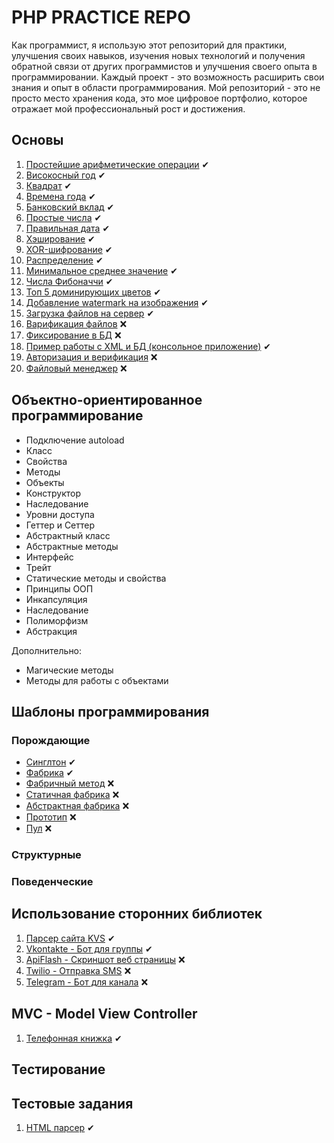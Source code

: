 # PHP PRACTICE REPO
Как программист, я использую этот репозиторий для практики, улучшения своих навыков, изучения новых технологий и получения обратной связи от других программистов и улучшения своего опыта в программировании. Каждый проект - это возможность расширить свои знания и опыт в области программирования. Мой репозиторий - это не просто место хранения кода, это мое цифровое портфолио, которое отражает мой профессиональный рост и достижения.

## Основы
1. [Простейшие арифметические операции](./basics/simple-arithmetics/) ✔
2. [Високосный год](./basics/leap-year/) ✔
3. [Квадрат](./basics/square/) ✔
4. [Времена года](./basics/seasons-of-the-year/) ✔
5. [Банковский вклад](./basics/bank-deposit/) ✔
6. [Простые числа](./basics/prime-numbers/) ✔
7. [Правильная дата](./basics/right-date/) ✔
8. [Хэширование](./basics/hash/) ✔
9. [XOR-шифрование](./basics/xor/) ✔
10. [Распределение](./basics/distribution/) ✔
11. [Минимальное среднее значение](./basics/avarage-min-max/) ✔
12. [Числа Фибоначчи](./basics/fibonachi/) ✔
13. [Топ 5 доминирующих цветов](./basics/top-5-colors/) ✔
14. [Добавление watermark на изображения](./basics/watermark/) ✔
15. [Загрузка файлов на сервер](./basics/upload-file/) ✔
16. [Варификация файлов](./basics/verify-files/) ❌
17. [Фиксирование в БД](./basics/database-worker/) ❌
18. [Пример работы с XML и БД (консольное приложение)](./basics/xml/) ✔
19. [Авторизация и верификация](./basics/authorization-verification/) ❌
20. [Файловый менеджер](./basics/file-manager/) ❌

## Объектно-ориентированное программирование
* Подключение autoload
* Класс
* Свойства
* Методы
* Объекты
* Конструктор
* Наследование
* Уровни доступа
* Геттер и Сеттер
* Абстрактный класс
* Абстрактные методы
* Интерфейс
* Трейт
* Статические методы и свойства
* Принципы ООП
* Инкапсуляция
* Наследование
* Полиморфизм
* Абстракция

Дополнительно:
* Магические методы
* Методы для работы с объектами

## Шаблоны программирования

### Порождающие
* [Синглтон](./templates/creational/) ✔
* [Фабрика](./templates/creational/) ✔
* [Фабричный метод](#) ❌
* [Статичная фабрика](#) ❌
* [Абстрактная фабрика](#) ❌
* [Прототип](#) ❌
* [Пул](#) ❌

### Структурные

### Поведенческие

## Использование сторонних библиотек
1. [Парсер сайта KVS](./libra/kvs-console/) ✔
2. [Vkontakte - Бот для группы](./libra/anipixart/) ✔
1. [ApiFlash - Скриншот веб страницы](#) ❌
2. [Twilio - Отправка SMS](#) ❌
3. [Telegram - Бот для канала](#) ❌

## MVC - Model View Controller
1. [Телефонная книжка](./mvc/) ✔

## Тестирование

## Тестовые задания
1. [HTML парсер](./interview/azf-group/) ✔